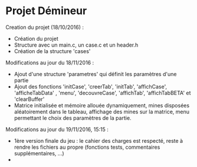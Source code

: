 # Projet Démineur

Creation du projet (18/10/2016) : 
  - Création du projet
  - Structure avec un main.c, un case.c et un header.h
  - Création de la structure 'cases'


Modifications au jour du 18/11/2016 :
  - Ajout d'une structure 'parametres' qui définit les paramètres d'une partie
  - Ajout des fonctions 'initCase', 'creerTab', 'initTab', 'affichCase', 'afficheTabData' , 'menu', 'decouvreCase', 'affichTab',
    'affichTabBETA' et 'clearBuffer'
  - Matrice initialisée et mémoire allouée dynamiquement, mines disposées aléatoirement dans le tableau, affichage des mines sur la matrice, menu permettant le choix des paramètres de la partie.
      
    
Modifications au jour du 19/11/2016, 15:15 :
  - 1ère version finale du jeu : le cahier des charges est respecté, reste à rendre les fichiers au propre (fonctions tests,
    commentaires supplémentaires, ...)
  - 
    
